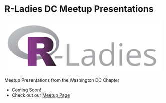 # R-Ladies DC Meetup Presentations
![R-Ladies Logo](/imgs/R-LadiesGlobal_banner.png)

Meetup Presentations from the Washington DC Chapter

- Coming Soon!
- Check out our [Meetup Page](https://www.meetup.com/rladies-dc/)
